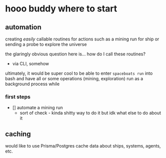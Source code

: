 # hooo buddy where to start

## automation

creating _easily_ callable routines for actions such as a mining run for ship
or sending a probe to explore the universe

the glaringly obvious question here is... how do I call these routines?

- via CLI, somehow

ultimately, it would be super cool to be able to enter `spaceboats run` into bash and
have all or some operations (mining, exploration) run as a background process while

### first steps

- [] automate a mining run
  - sort of check - kinda shitty way to do it but idk what else to do about it

## caching

would like to use Prisma/Postgres cache data about ships, systems, agents, etc.
